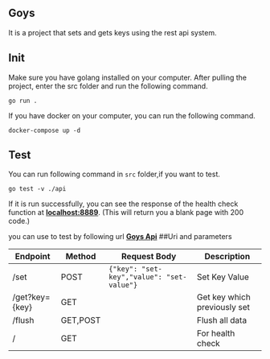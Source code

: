 ## Goys
It is a project that sets and gets keys using the rest api system.

## Init

Make sure you have golang installed on your computer. After pulling the project, enter the src folder and run the following command.
```shell
go run .
```

If you have docker on your computer, you can run the following command.
```shell
docker-compose up -d
```
## Test

You can run following command in ```src``` folder,if you want to test.
```
go test -v ./api
```
If it is run successfully, you can see the response of the health check function at **[localhost:8889](localhost:8889)**. (This will return you a blank page with 200 code.)

you can use to test by following url
**[Goys Api](http://142.93.139.105:8889)**
##Uri and parameters

|  Endpoint |  Method | Request Body | Description
| ------------ | ------------ | ------------ | ------------ |
|  /set | POST  |  `{"key": "set-key","value": "set-value"} ` | Set Key Value |
|  /get?key={key} | GET  |      | Get key which previously set  |
| /flush | GET,POST | | Flush all data |
| / | GET | | For health check |
